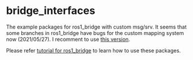 # bridge_interfaces
The example packages for ros1_bridge with custom msg/srv. 
It seems that some branches in ros1_bridge have bugs for the custom mapping system now (2021/05/27). I recomment to use [this version](https://github.com/ros2/ros1_bridge/tree/07467973c329e430cd2c101729962d8ed075885f).

Please refer [tutorial for ros1_bridge](https://github.com/ros2/ros1_bridge/blob/master/doc/index.rst) to learn how to use these packages.
